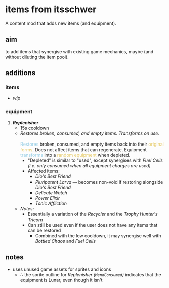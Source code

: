 # items from itsschwer

A content mod that adds new items (and equipment).

## aim
to add items that synergise with existing game mechanics, maybe (and without diluting the item pool).

## additions

### items
- *wip*

### equipment
1. ***Replenisher***
    - 15s cooldown
    - *Restores broken, consumed, and empty items. Transforms on use.*\
    \
    <span style="color: #95cde5;">Restores</span> broken, consumed, and empty items back into their <span style="color: #e5c962;">original forms</span>. Does not affect items that can regenerate. Equipment <span style="color: #95cde5;">transforms</span> into a <span style="color: #e5c962;">random equipment</span> when depleted.
        - "Depleted" is similar to "used", except synergises with *Fuel Cells* *(i.e. only consumed when all equipment charges are used)*
        - Affected items:
            - *Dio's Best Friend*
            - *Pluripotent Larva* — becomes non-void if restoring alongside *Dio's Best Friend*
            - *Delicate Watch*
            - *Power Elixir*
            - *Tonic Affliction*
    <!--  -->
    - *Notes:*
        - Essentially a variation of the *Recycler* and the *Trophy Hunter's Tricorn*
        - Can still be used even if the user does not have any items that can be restored
            - Combined with the low cooldown, it may synergise well with *Bottled Chaos* and *Fuel Cells*

## notes
- uses unused game assets for sprites and icons
    - ∴ the sprite outline for *Replenisher (`MendConsumed`)* indicates that the equipment is Lunar, even though it isn't
